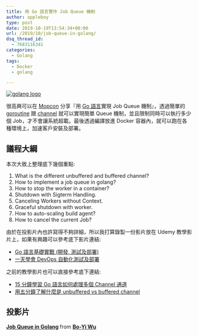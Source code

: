 ```yaml
---
title: 用 Go 語言實作 Job Queue 機制
author: appleboy
type: post
date: 2019-10-19T13:54:34+00:00
url: /2019/10/job-queue-in-golang/
dsq_thread_id:
  - 7683116341
categories:
  - Golang
tags:
  - Docker
  - golang

---
```

[![golang logo][1]][1]

很高興可以在 [Mopcon][2] 分享『用 [Go 語言][3]實現 Job Queue 機制』，透過簡單的 [goroutine][4] 跟 [channel][5] 就可以實現簡單 Queue 機制，並且限制同時可以執行多少個 Job，才不會讓系統超載。最後透過編譯放進 Docker 容器內，就可以跑在各種環境上，加速客戶安裝及部署。

<!--more-->

## 議程大綱

本次大致上整理底下幾個重點:

  1. What is the different unbuffered and buffered channel?
  2. How to implement a job queue in golang?
  3. How to stop the worker in a container?
  4. Shutdown with Sigterm Handling.
  5. Canceling Workers without Context.
  6. Graceful shutdown with worker.
  7. How to auto-scaling build agent?
  8. How to cancel the current Job?

由於在投影片內也許寫得不夠詳細，所以我打算錄製一份影片放在 Udemy 教學影片上，如果有興趣可以參考底下影片連結:

  * [Go 語言基礎實戰 (開發, 測試及部署)][6]
  * [一天學會 DevOps 自動化測試及部署][7]

之前的教學影片也可以直接參考底下連結:

  * [15 分鐘學習 Go 語言如何處理多個 Channel 通道][8]
  * [用五分鐘了解什麼是 unbuffered vs buffered channel][9]

## 投影片

<div style="margin-bottom:5px">
  <strong> <a href="//www.slideshare.net/appleboy/job-queue-in-golang-184064840" title="Job Queue in Golang" target="_blank">Job Queue in Golang</a> </strong> from <strong><a href="https://www.slideshare.net/appleboy" target="_blank">Bo-Yi Wu</a></strong>
</div>

 [1]: https://lh3.googleusercontent.com/jsocHCR9A9yEfDVUTrU0m42_aHhTEVDGW5p5PsQSx7GSlkt3gLjohfXH3S7P7p982332ruU_e-EtW0LwmiuZjvN65VIcyME-zE35C6EM0IV1nqY6KoNw3dwW2djjid3F-T5YgnJothA=w1920-h1080 "golang logo"
 [2]: https://mopcon.org/2019/
 [3]: https://golang.org
 [4]: https://tour.golang.org/concurrency/1
 [5]: https://tour.golang.org/concurrency/2
 [6]: https://www.udemy.com/course/golang-fight/?couponCode=GOLANG201911
 [7]: https://www.udemy.com/course/devops-oneday/?couponCode=DEVOPS201911
 [8]: https://blog.wu-boy.com/2019/05/handle-multiple-channel-in-15-minutes/
 [9]: https://blog.wu-boy.com/2019/04/understand-unbuffered-vs-buffered-channel-in-five-minutes/